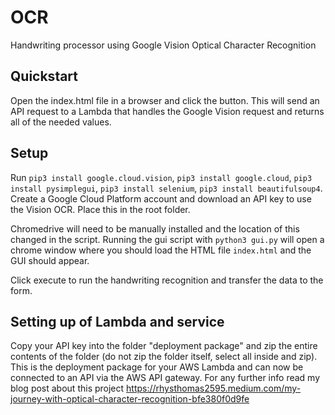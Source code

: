 # OCR
Handwriting processor using Google Vision Optical Character Recognition

## Quickstart
Open the index.html file in a browser and click the button. This will send an API request to a Lambda that handles the Google Vision request and returns all of the needed values. 

## Setup
Run `pip3 install google.cloud.vision`, `pip3 install google.cloud`, `pip3 install pysimplegui`, `pip3 install selenium`, `pip3 install beautifulsoup4`.
Create a Google Cloud Platform account and download an API key to use the Vision OCR. Place this in the root folder. 

Chromedrive will need to be manually installed and the location of this changed in the script. Running the gui script with `python3 gui.py` will open a chrome window where you should load the HTML file `index.html` and the GUI should appear. 

Click execute to run the handwriting recognition and transfer the data to the form. 

## Setting up of Lambda and service
Copy your API key into the folder "deployment package" and zip the entire contents of the folder (do not zip the folder itself, select all inside and zip).
This is the deployment package for your AWS Lambda and can now be connected to an API via the AWS API gateway. For any further info read my blog post about this project https://rhysthomas2595.medium.com/my-journey-with-optical-character-recognition-bfe380f0d9fe

